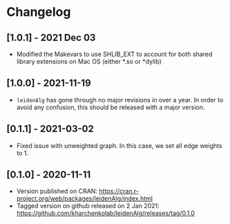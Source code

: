 # Changelog

## [1.0.1] - 2021 Dec 03
* Modified the Makevars to use SHLIB_EXT to account for both shared library extensions on Mac OS (either *.so or *dylib)

## [1.0.0] - 2021-11-19
* `leidenAlg` has gone through no major revisions in over a year. In order to avoid any confusion, this should be released with a major version.


## [0.1.1] - 2021-03-02

* Fixed issue with unweighted graph. In this case, we set all edge weights to 1. 


## [0.1.0] - 2020-11-11

* Version published on CRAN: https://cran.r-project.org/web/packages/leidenAlg/index.html
* Tagged version on github released on 2 Jan 2021: https://github.com/kharchenkolab/leidenAlg/releases/tag/0.1.0